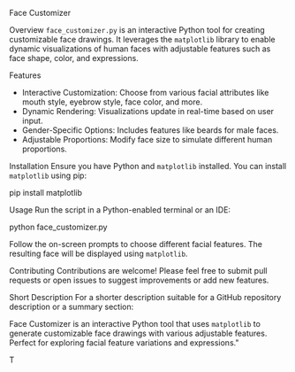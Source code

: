  Face Customizer

Overview
`face_customizer.py` is an interactive Python tool for creating customizable face drawings. It leverages the `matplotlib` library to enable dynamic visualizations of human faces with adjustable features such as face shape, color, and expressions.

Features
- Interactive Customization: Choose from various facial attributes like mouth style, eyebrow style, face color, and more.
- Dynamic Rendering: Visualizations update in real-time based on user input.
- Gender-Specific Options: Includes features like beards for male faces.
- Adjustable Proportions: Modify face size to simulate different human proportions.

 Installation
Ensure you have Python and `matplotlib` installed. You can install `matplotlib` using pip:

pip install matplotlib


Usage
Run the script in a Python-enabled terminal or an IDE:

python face_customizer.py

Follow the on-screen prompts to choose different facial features. The resulting face will be displayed using `matplotlib`.

Contributing
Contributions are welcome! Please feel free to submit pull requests or open issues to suggest improvements or add new features.



Short Description
For a shorter description suitable for a GitHub repository description or a summary section:

Face Customizer is an interactive Python tool that uses `matplotlib` to generate customizable face drawings with various adjustable features. Perfect for exploring facial feature variations and expressions."

T
